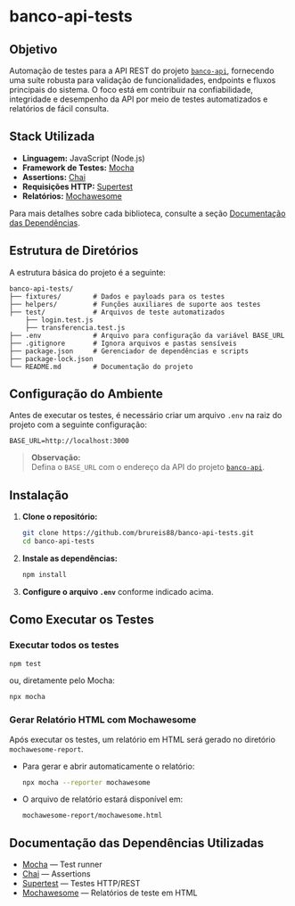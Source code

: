 # banco-api-tests

## Objetivo

Automação de testes para a API REST do projeto [`banco-api`](https://github.com/juliodelimas/banco-api), fornecendo uma suíte robusta para validação de funcionalidades, endpoints e fluxos principais do sistema. O foco está em contribuir na confiabilidade, integridade e desempenho da API por meio de testes automatizados e relatórios de fácil consulta.

## Stack Utilizada

- **Linguagem:** JavaScript (Node.js)
- **Framework de Testes:** [Mocha](https://mochajs.org/)
- **Assertions:** [Chai](https://www.chaijs.com/)
- **Requisições HTTP:** [Supertest](https://github.com/ladjs/supertest#readme)
- **Relatórios:** [Mochawesome](https://www.npmjs.com/package/mochawesome)

Para mais detalhes sobre cada biblioteca, consulte a seção [Documentação das Dependências](#documentação-das-dependências-utilizadas).

## Estrutura de Diretórios

A estrutura básica do projeto é a seguinte:

```
banco-api-tests/
├── fixtures/        # Dados e payloads para os testes
├── helpers/         # Funções auxiliares de suporte aos testes
├── test/            # Arquivos de teste automatizados
    ├── login.test.js
    ├── transferencia.test.js
├── .env       	     # Arquivo para configuração da variável BASE_URL
├── .gitignore       # Ignora arquivos e pastas sensíveis
├── package.json     # Gerenciador de dependências e scripts
├── package-lock.json
└── README.md        # Documentação do projeto
```

## Configuração do Ambiente

Antes de executar os testes, é necessário criar um arquivo `.env` na raiz do projeto com a seguinte configuração:

```
BASE_URL=http://localhost:3000
```

> **Observação:**  
> Defina o `BASE_URL` com o endereço da API do projeto [`banco-api`](https://github.com/juliodelimas/banco-api).  

## Instalação

1. **Clone o repositório:**
   ```bash
   git clone https://github.com/brureis88/banco-api-tests.git
   cd banco-api-tests
   ```
2. **Instale as dependências:**
   ```bash
   npm install
   ```
3. **Configure o arquivo `.env`** conforme indicado acima.

## Como Executar os Testes

### Executar todos os testes

```bash
npm test
```
ou, diretamente pelo Mocha:
```bash
npx mocha
```

### Gerar Relatório HTML com Mochawesome

Após executar os testes, um relatório em HTML será gerado no diretório `mochawesome-report`.

- Para gerar e abrir automaticamente o relatório:
  ```bash
  npx mocha --reporter mochawesome
  ```

- O arquivo de relatório estará disponível em:
  ```
  mochawesome-report/mochawesome.html
  ```

## Documentação das Dependências Utilizadas

- [Mocha](https://mochajs.org/) — Test runner   
- [Chai](https://www.chaijs.com/) — Assertions  
- [Supertest](https://github.com/ladjs/supertest#readme) — Testes HTTP/REST  
- [Mochawesome](https://www.npmjs.com/package/mochawesome) — Relatórios de teste em HTML
